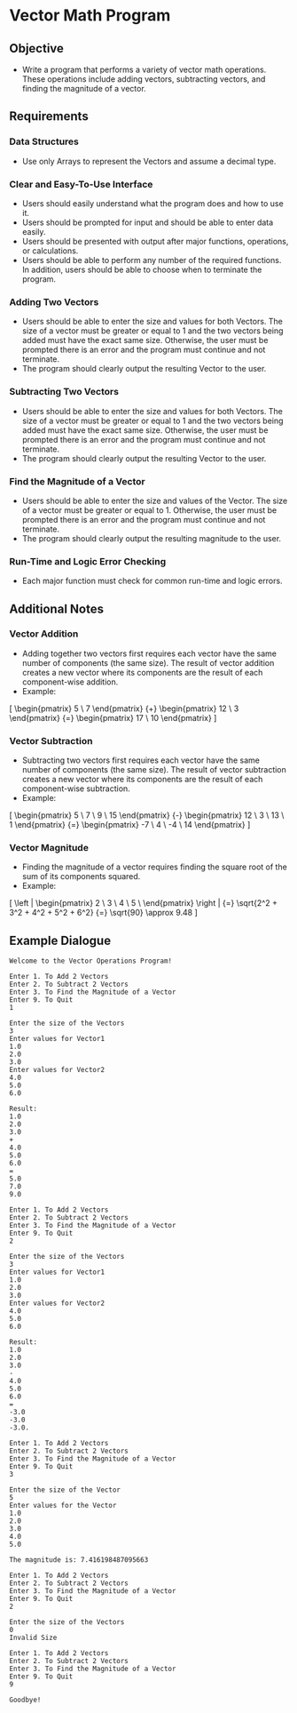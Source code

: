# Vector Math Program

## Objective

- Write a program that performs a variety of vector math operations. These operations include adding vectors, subtracting vectors, and finding the magnitude of a vector.

## Requirements

### Data Structures

- Use only Arrays to represent the Vectors and assume a decimal type.

### Clear and Easy-To-Use Interface

- Users should easily understand what the program does and how to use it.
- Users should be prompted for input and should be able to enter data easily.
- Users should be presented with output after major functions, operations, or calculations.
- Users should be able to perform any number of the required functions. In addition, users should be able to choose when to terminate the program.

### Adding Two Vectors

- Users should be able to enter the size and values for both Vectors. The size of a vector must be greater or equal to 1 and the two vectors being added must have the exact same size. Otherwise, the user must be prompted there is an error and the program must continue and not terminate.
- The program should clearly output the resulting Vector to the user.

### Subtracting Two Vectors

- Users should be able to enter the size and values for both Vectors. The size of a vector must be greater or equal to 1 and the two vectors being added must have the exact same size. Otherwise, the user must be prompted there is an error and the program must continue and not terminate.
- The program should clearly output the resulting Vector to the user.

### Find the Magnitude of a Vector

- Users should be able to enter the size and values of the Vector. The size of a vector must be greater or equal to 1. Otherwise, the user must be prompted there is an error and the program must continue and not terminate.
- The program should clearly output the resulting magnitude to the user.

### Run-Time and Logic Error Checking

- Each major function must check for common run-time and logic errors.

## Additional Notes

### Vector Addition

- Adding together two vectors first requires each vector have the same number of components (the same size). The result of vector addition creates a new vector where its components are the result of each component-wise addition.
- Example:

\[
\begin{pmatrix}
5 \\
7
\end{pmatrix}
{+}
\begin{pmatrix}
12 \\
3
\end{pmatrix}
{=}
\begin{pmatrix}
17 \\
10
\end{pmatrix}
\]

### Vector Subtraction

- Subtracting two vectors first requires each vector have the same number of components (the same size). The result of vector subtraction creates a new vector where its components are the result of each component-wise subtraction.
- Example:

\[
\begin{pmatrix}
5 \\
7 \\
9 \\
15
\end{pmatrix}
{-}
\begin{pmatrix}
12 \\
3 \\
13 \\
1
\end{pmatrix}
{=}
\begin{pmatrix}
-7 \\
4 \\
-4 \\
14
\end{pmatrix}
\]

### Vector Magnitude

- Finding the magnitude of a vector requires finding the square root of the sum of its components squared.
- Example:

\[
\left |
\begin{pmatrix}
2 \\
3 \\
4 \\
5 \\
\end{pmatrix}
\right |
{=}
\sqrt{2^2 + 3^2 + 4^2 + 5^2 + 6^2}
{=}
\sqrt{90}
\approx
9.48
\]

## Example Dialogue

```
Welcome to the Vector Operations Program!

Enter 1. To Add 2 Vectors
Enter 2. To Subtract 2 Vectors
Enter 3. To Find the Magnitude of a Vector
Enter 9. To Quit
1

Enter the size of the Vectors
3
Enter values for Vector1
1.0
2.0
3.0
Enter values for Vector2
4.0
5.0
6.0

Result:
1.0
2.0
3.0
+
4.0
5.0
6.0
=
5.0
7.0
9.0

Enter 1. To Add 2 Vectors
Enter 2. To Subtract 2 Vectors
Enter 3. To Find the Magnitude of a Vector
Enter 9. To Quit
2

Enter the size of the Vectors
3
Enter values for Vector1
1.0
2.0
3.0
Enter values for Vector2
4.0
5.0
6.0

Result:
1.0
2.0
3.0
-
4.0
5.0
6.0
=
-3.0
-3.0
-3.0.

Enter 1. To Add 2 Vectors
Enter 2. To Subtract 2 Vectors
Enter 3. To Find the Magnitude of a Vector
Enter 9. To Quit
3

Enter the size of the Vector
5
Enter values for the Vector
1.0
2.0
3.0
4.0
5.0

The magnitude is: 7.416198487095663

Enter 1. To Add 2 Vectors
Enter 2. To Subtract 2 Vectors
Enter 3. To Find the Magnitude of a Vector
Enter 9. To Quit
2

Enter the size of the Vectors
0
Invalid Size

Enter 1. To Add 2 Vectors
Enter 2. To Subtract 2 Vectors
Enter 3. To Find the Magnitude of a Vector
Enter 9. To Quit
9

Goodbye!
```
